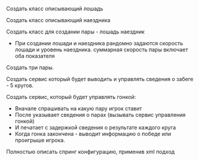 Создать класс описывающий лошадь

Создать класс описывающий наездника

Создать класс для создании пары - лошадь наездник

- При создании лошади и наездника рандомно задаются скорость лошади и уровень наездника.
    суммарная скорость пары включает оба показателя

Создать три пары.

Создать сервис который будет выводить и управлять сведения о забеге - 5 кругов.

Создать сервис, который будет управлять гонкой:

- Вначале спрашивать на какую пару игрок ставит
- После указывает сведения о парах (вызывать сервис управления гонкой)
- И печатает с задержкой сведения о результате каждого круга
- Когда гонка закончена - выводит информацию о победе или проигрыше игрока.

Полностью описать спринг конфигурацию, применив xml подход 
